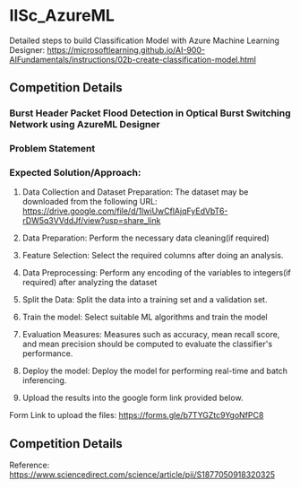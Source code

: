 # IISc_AzureML


Detailed steps to build Classification Model with Azure Machine Learning Designer: https://microsoftlearning.github.io/AI-900-AIFundamentals/instructions/02b-create-classification-model.html


## Competition Details
### Burst Header Packet Flood Detection in Optical Burst Switching Network using AzureML Designer

### Problem Statement



### Expected Solution/Approach:
1.	Data Collection and Dataset Preparation: The dataset may be downloaded from the following URL:
https://drive.google.com/file/d/1lwiUwCflAjqFyEdVbT6-rDW5q3VVddJf/view?usp=share_link

2.	Data Preparation: Perform the necessary data cleaning(if required)
3.	Feature Selection: Select the required columns after doing an analysis.
4.	Data Preprocessing: Perform any encoding of the variables to integers(if required) after analyzing the dataset
5.	Split the Data: Split the data into a training set and a validation set. 
6.	Train the model: Select suitable ML algorithms and train the model
7.	Evaluation Measures: Measures such as accuracy, mean recall score, and mean precision should be computed to evaluate the classifier's performance.
8.	Deploy the model: Deploy the model for performing real-time and batch inferencing.
9.	Upload the results into the google form link provided below.


Form Link to upload the files: https://forms.gle/b7TYGZtc9YgoNfPC8


## Competition Details

Reference: https://www.sciencedirect.com/science/article/pii/S1877050918320325
